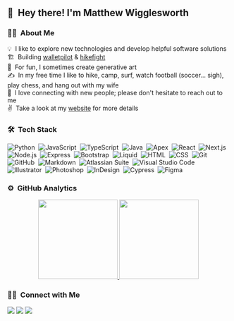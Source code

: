 <h2>👋 &nbsp;Hey there! I'm Matthew Wigglesworth </h2>

<!-- ## 👋 &nbsp;Hey there, I'm Matthew Wigglesworth -->

### 👨‍💻 &nbsp;About Me

💡 &nbsp;I like to explore new technologies and develop helpful software solutions\
🏗 &nbsp;Building [walletpilot](https://walletpilot.net/) & [hikefight](https://hikefight.com/) \
🌱 &nbsp;For fun, I sometimes create generative art\
✍️ &nbsp;In my free time I like to hike, camp, surf, watch football (soccer... sigh), play chess, and hang out with my wife\
💬 &nbsp;I love connecting with new people; please don't hesitate to reach out to me\
✌️ &nbsp;Take a look at my [website](https://www.mattwigg.com/) for more details

### 🛠 &nbsp;Tech Stack

![Python](https://img.shields.io/badge/-Python-05122A?style=flat&logo=python)&nbsp;
![JavaScript](https://img.shields.io/badge/-JavaScript-05122A?style=flat&logo=javascript)&nbsp;
![TypeScript](https://img.shields.io/badge/-TypseScript-05122A?style=flat&logo=typescript&logoColor=blue)&nbsp;
![Java](https://img.shields.io/badge/-Java-05122A?style=flat&logo=Java&logoColor=FFA518)&nbsp;
![Apex](https://img.shields.io/badge/-Apex-05122A?style=flat&logo=salesforce&logoColor=1572B6)&nbsp;
![React](https://img.shields.io/badge/-React-05122A?style=flat&logo=react)&nbsp;
![Next.js](https://img.shields.io/badge/-Next.js-05122A?style=flat&logo=nextdotjs&logoColor=FEFEFE)&nbsp;
![Node.js](https://img.shields.io/badge/-Node.js-05122A?style=flat&logo=node.js)&nbsp;
![Express](https://img.shields.io/badge/-Express-05122A?style=flat&logo=express&logoColor=white)&nbsp;
![Bootstrap](https://img.shields.io/badge/-Bootstrap-05122A?style=flat&logo=bootstrap&logoColor=563D7C)&nbsp;
![Liquid](https://img.shields.io/badge/-Liquid-05122A?style=flat&logo=shopify&logoColor=lightgreen)&nbsp;
![HTML](https://img.shields.io/badge/-HTML-05122A?style=flat&logo=HTML5)&nbsp;
![CSS](https://img.shields.io/badge/-CSS-05122A?style=flat&logo=CSS3&logoColor=1572B6)&nbsp;
![Git](https://img.shields.io/badge/-Git-05122A?style=flat&logo=git)&nbsp;
![GitHub](https://img.shields.io/badge/-GitHub-05122A?style=flat&logo=github)&nbsp;
![Markdown](https://img.shields.io/badge/-Markdown-05122A?style=flat&logo=markdown)&nbsp;
![Atlassian Suite](https://img.shields.io/badge/-Atlassian%20Suite-05122A?style=flat&logo=atlassian&logoColor=blue)&nbsp;
![Visual Studio Code](https://img.shields.io/badge/-Visual%20Studio%20Code-05122A?style=flat&logo=visual-studio-code&logoColor=007ACC)&nbsp;
![Illustrator](https://img.shields.io/badge/-Illustrator-05122A?style=flat&logo=adobe-illustrator)&nbsp;
![Photoshop](https://img.shields.io/badge/-Photoshop-05122A?style=flat&logo=adobe-photoshop)&nbsp;
![InDesign](https://img.shields.io/badge/-InDesign-05122A?style=flat&logo=adobe-indesign)&nbsp;
![Cypress](https://img.shields.io/badge/-cypress-05122A?style=flat&logo=cypress)&nbsp;
![Figma](https://img.shields.io/badge/-Figma-05122A?style=flat&logo=figma)&nbsp;

### ⚙️ &nbsp;GitHub Analytics

<p align="center">
  <a href="https://github.com/Matt-Wigg/">
  <img height="180em" src="https://github-readme-stats-eight-theta.vercel.app/api?username=Matt-Wigg&show_icons=true&theme=algolia&include_all_commits=true&count_private=true"/>
  <img height="180em" src="https://github-readme-stats-eight-theta.vercel.app/api/top-langs/?username=Matt-Wigg&layout=compact&langs_count=8&theme=algolia"/>
  </a>
</p>

### 🤝🏻 &nbsp;Connect with Me

<p align="left">
<a href="https://www.mattwigg.com"><img src="https://img.shields.io/badge/Personal%3A-mattwigg-black"/></a>
<a href="https://linkedin.com/in/matt-wigg"><img src="https://img.shields.io/badge/Professional%3A-linkedin-blue"/></a>
<a href="https://www.instagram.com/matt_wigg_/"><img src="https://img.shields.io/badge/Social%3A-instagram-ff69b4"/></a>
</p>
